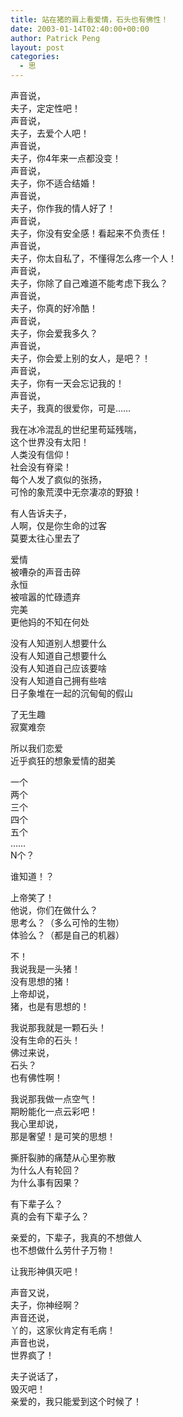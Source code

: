 ```yaml
---
title: 站在猪的肩上看爱情，石头也有佛性！
date: 2003-01-14T02:40:00+00:00
author: Patrick Peng
layout: post
categories:
  - 思
---
```


声音说，  
夫子，定定性吧！  
声音说，  
夫子，去爱个人吧！  
声音说，  
夫子，你4年来一点都没变！  
声音说，  
夫子，你不适合结婚！  
声音说，  
夫子，你作我的情人好了！  
声音说，  
夫子，你没有安全感！看起来不负责任！  
声音说，  
夫子，你太自私了，不懂得怎么疼一个人！  
声音说，  
夫子，你除了自己难道不能考虑下我么？  
声音说，  
夫子，你真的好冷酷！  
声音说，  
夫子，你会爱我多久？  
声音说，  
夫子，你会爱上别的女人，是吧？！  
声音说，  
夫子，你有一天会忘记我的！  
声音说，  
夫子，我真的很爱你，可是……

我在冰冷混乱的世纪里苟延残喘，  
这个世界没有太阳！  
人类没有信仰！  
社会没有脊梁！  
每个人发了疯似的张扬，  
可怜的象荒漠中无奈凄凉的野狼！ 

有人告诉夫子，  
人啊，仅是你生命的过客  
莫要太往心里去了

爱情  
被嘈杂的声音击碎  
永恒  
被喧嚣的忙碌遗弃  
完美  
更他妈的不知在何处

没有人知道别人想要什么  
没有人知道自己想要什么  
没有人知道自己应该要啥  
没有人知道自己拥有些啥  
日子象堆在一起的沉甸甸的假山  

了无生趣  
寂寞难奈

所以我们恋爱  
近乎疯狂的想象爱情的甜美

一个  
两个  
三个  
四个  
五个  
……  
N个？

谁知道！？

上帝笑了！  
他说，你们在做什么？  
思考么？（多么可怜的生物）  
体验么？（都是自己的机器）

不！  
我说我是一头猪！  
没有思想的猪！  
上帝却说，  
猪，也是有思想的！

我说那我就是一颗石头！  
没有生命的石头！  
佛过来说，  
石头？  
也有佛性啊！

我说那我做一点空气！  
期盼能化一点云彩吧！  
我心里却说，  
那是奢望！是可笑的思想！

撕肝裂肺的痛楚从心里弥散  
为什么人有轮回？  
为什么事有因果？

有下辈子么？  
真的会有下辈子么？

亲爱的，下辈子，我真的不想做人  
也不想做什么劳什子万物！

让我形神俱灭吧！

声音又说，  
夫子，你神经啊？  
声音还说，  
丫的，这家伙肯定有毛病！  
声音也说，  
世界疯了！

夫子说话了，  
毁灭吧！  
亲爱的，我只能爱到这个时候了！